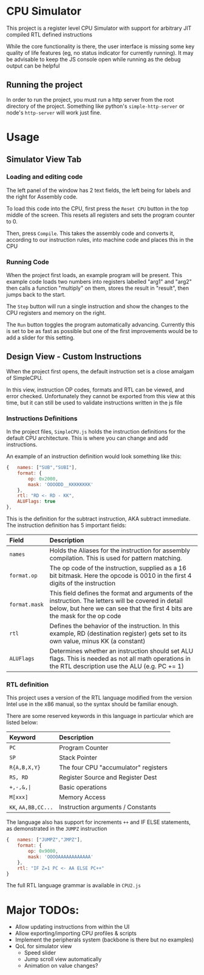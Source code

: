 # CPU Simulator
This project is a register level CPU Simulator with support for arbitrary JIT compiled RTL defined instructions

While the core functionality is there, the user interface is missing some key quality of life features (eg, no status indicator for currently running). It may be advisable to keep the JS console open while running as the debug output can be helpful

## Running the project
In order to run the project, you must run a http server from the root directory of the project. Something like python's `simple-http-server` or node's `http-server` will work just fine.

# Usage
## Simulator View Tab
### Loading and editing code
The left panel of the window has 2 text fields, the left being for labels and the right for Assembly code.

To load this code into the CPU, first press the `Reset CPU` button in the top middle of the screen. This resets all registers and sets the program counter to 0.

Then, press `Compile`. This takes the assembly code and converts it, according to our instruction rules, into machine code and places this in the CPU

### Running Code

When the project first loads, an example program will be present. This example code loads two numbers into registers labelled "arg1" and "arg2" then calls a function "multiply" on them, stores the result in "result", then jumps back to the start.

The `Step` button will run a single instruction and show the changes to the CPU registers and memory on the right.

The `Run` button toggles the program automatically advancing. Currently this is set to be as fast as possible but one of the first improvements would be to add a slider for this setting.

## Design View - Custom Instructions

When the project first opens, the default instruction set is a close amalgam of SimpleCPU.

In this view, instruction OP codes, formats and RTL can be viewed, and error checked. Unfortunately they cannot be exported from this view at this time, but it can still be used to validate instructions written in the js file

### Instructions Definitions

In the project files, `SimpleCPU.js` holds the instruction definitions for the default CPU architecture. This is where you can change and add instructions.

An example of an instruction definition would look something like this:

```javascript
{   names: ["SUB","SUBI"],
    format: {
        op: 0x2000,
        mask: 'OOOODD__KKKKKKKK'
    },
    rtl: "RD <- RD - KK",
    ALUFlags: true
},
```

This is the definition for the subtract instruction, AKA subtract immediate. The instruction definition has 5 important fields:

| Field         | Description |
| :---          | :---        |
| `names`       | Holds the Aliases for the instruction for assembly compilation. This is used for pattern matching. |
| `format.op`   | The op code of the instruction, supplied as a 16 bit bitmask. Here the opcode is 0010 in the first 4 digits of the instruction |
| `format.mask` | This field defines the format and arguments of the instruction. The letters will be covered in detail below, but here we can see that the first 4 bits are the mask for the op code |
| `rtl`         | Defines the behavior of the instruction. In this example, RD (destination register) gets set to its own value, minus KK (a constant) |
| `ALUFlags`    | Determines whether an instruction should set ALU flags. This is needed as not all math operations in the RTL description use the ALU (e.g. PC += 1) |

### RTL definition
This project uses a version of the RTL language modified from the version Intel use in the x86 manual, so the syntax should be familiar enough.

There are some reserved keywords in this language in particular which are listed below:

| Keyword       | Description |
| :---          | :---        |
| `PC`          | Program Counter |
| `SP`          | Stack Pointer |
| `R{A,B,X,Y}`  | The four CPU "accumulator" registers |
| `RS, RD`      | Register Source and Register Dest |
| `+,-,&,\|`    | Basic operations |
| `M[xxx]`      | Memory Access |
| `KK`, `AA,BB,CC...`| Instruction arguments / Constants |

The language also has support for increments `++` and IF ELSE statements, as demonstrated in the `JUMPZ` instruction

```javascript
{   names: ["JUMPZ","JMPZ"],
    format: {
        op: 0x9000,
        mask: 'OOOOAAAAAAAAAAAA'
    },
    rtl: "IF Z=1 PC <- AA ELSE PC++"
}
```

The full RTL language grammar is available in `CPU2.js`



# Major TODOs:
- Allow updating instructions from within the UI
- Allow exporting/importing CPU profiles & scripts
- Implement the peripherals system (backbone is there but no examples)
- QoL for simulator view
    - Speed slider
    - Jump scroll view automatically
    - Animation on value changes?